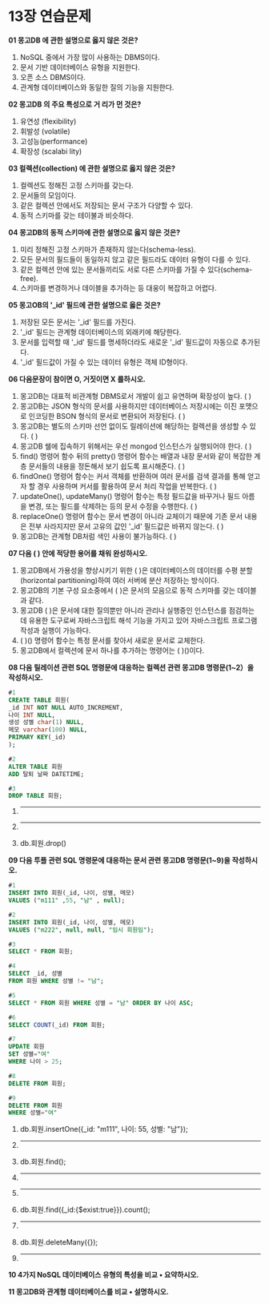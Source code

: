 
# 13장 연습문제

**01 몽고DB 에 관한 설명으로 옳지 않은 것은?**

1. NoSQL 중에서 가장 많이 사용하는 DBMS이다.
2. 문서 기반 데이터베이스 유형을 지원한다.
3. 오픈 소스 DBMS이다.
4. 관계형 데이터베이스와 동일한 질의 기능을 지원한다.

**02 몽고DB 의 주요 특성으로 거 리가 먼 것은?**

1. 유연성 (flexibility)
2. 휘발성 (volatile)
3. 고성능(performance)
4. 확장성 (scalabi lity)

**03 컬렉션(collection) 에 관한 설명으로 옳지 않은 것은?**

1. 컬렉션도 정해진 고정 스키마를 갖는다.
2. 문서들의 모임이다.
3. 같은 컬렉션 안에서도 저장되는 문서 구조가 다양할 수 있다.
4. 동적 스키마를 갖는 테이불과 비슷하다.

**04 몽고DB의 동적 스키마에 관한 설명으로 옳지 않은 것은?**

1. 미리 정해진 고정 스키마가 존재하지 않는다(schema-less).
2. 모든 문서의 필드들이 동일하지 않고 같은 필드라도 데이터 유형이 다를 수 있다.
3. 같은 컬렉션 안에 있는 문서들끼리도 서로 다른 스키마를 가질 수 있다(schema-free).
4. 스키마를 변경하거나 데이블을 추가하는 등 대웅이 복잡하고 어렵다.

**05 몽고OB의 '_id' 필드에 관한 설명으로 옳은 것은?**

1. 저장된 모든 문서는 '_id' 필드를 가진다.
2. '_id' 필드는 관계형 데이터베이스의 외래키에 해당한다.
3. 문서를 입력할 때 '_id' 필드를 명세하더라도 새로운 '_id' 필드값이 자동으로 추가된다.
4. '_id' 필드값이 가질 수 있는 데이터 유형은 객체 ID형이다.

**06 다음문장이 참이면 O, 거짓이면 X 를하시오.**

1. 몽고DB는 대표적 비관계형 DBMS로서 개발이 쉽고 유연하며 확장성이 높다. ( )
2. 몽고DB는 JSON 형식의 문서를 사용하지만 데이터베이스 저장시에는 이진 포맷으로 인코딩한 BSON 형식의 문서로 변환되어 저장된다. ( )
3. 몽고DB는 별도의 스키마 선언 없이도 릴레이션에 해당하는 컬렉션을 생성할 수 있다. ( )
4. 몽고DB 쉘에 집속하기 위해서는 우선 mongod 인스턴스가 실행되어야 한다. ( )
5. find() 명령어 함수 뒤의 pretty() 명령어 함수는 배열과 내장 문서와 같이 복잡한 계층 문서들의 내용을 정돈해서 보기 쉽도록 표시해준다. ( )
6. findOne() 명령어 함수는 커서 객체를 반환하며 여러 문서를 검색 결과를 통해 얻고자 할 경우 사용하며 커서를 활용하여 문서 처리 작업을 반복한다. ( )
7. updateOne(), updateMany() 명령어 함수는 특정 필드값을 바꾸거나 필드 아름을 변경, 또는 필드를 삭제하는 등의 문서 수정을 수행한다. ( )
8. replaceOne() 명령어 함수는 문서 변경이 아니라 교체이기 때문에 기존 문서 내용은 전부 사라지지만 문서 고유의 값인 '_id' 필드값은 바뀌지 않는다. ( )
9. 몽고DB는 관계형 DB처럼 색인 사용이 불가능하다. ( )

**07 다음 ( ) 안에 적당한 용어를 채워 완성하시오.**

1. 몽고DB에서 가용성을 향상시키기 위한 ( )은 데이터베이스의 데이터를 수평 분할(horizontal partitioning)하여 여러 서버에 분산 저장하는 방식이다.
2. 몽고DB의 기본 구성 요소중에서 ( )은 문서의 모음으로 동적 스키마를 갖는 데이블과 같다.
3. 몽고DB ( )은 문서에 대한 질의뿐만 아니라 관리나 실행중인 인스턴스를 점검하는데 유용한 도구로써 자바스크립트 해석 기능을 가지고 있어 자바스크립트 프로그램 작성과 실행이 가능하다.
4. ( )() 명령어 함수는 특정 문서를 찾아서 새로운 문서로 교체한다.
5. 몽고DB에서 컬렉션에 문서 하나를 추가하는 명령어는 ( )()이다.

**08 다음 릴레이션 관련 SQL 명령문에 대응하는 컬렉션 관련 몽고DB 명령문(1~2）을 작성하시오.**

```sql
#1
CREATE TABLE 회원(
_id INT NOT NULL AUTO_INCREMENT,
나이 INT NULL,
생성 성별 char(1) NULL,
메모 varchar(100) NULL,
PRIMARY KEY(_id)
);

#2
ALTER TABLE 회원
ADD 탈퇴 날짜 DATETIME;

#3
DROP TABLE 회원;
```

1. ___
2. ___
3. db.회원.drop()

**09 다음 투플 관련 SQL 명령문에 대응하는 문서 관련 몽고DB 명령문(1~9)을 작성하시오.**

```sql
#1
INSERT INTO 회원(_id, 나이, 성별, 메모)
VALUES ("m111" ,55, "남" , null);

#2
INSERT INTO 회원(_id, 나이, 성별, 메모)
VALUES ("m222", null, null, "임시 회원임");

#3
SELECT * FROM 회원;

#4
SELECT _id, 성별
FROM 회원 WHERE 성별 != "남";

#5
SELECT * FROM 회원 WHERE 성별 = "남" ORDER BY 나이 ASC;

#6
SELECT COUNT(_id) FROM 회원;

#7
UPDATE 회원
SET 성별="여"
WHERE 나이 > 25;

#8
DELETE FROM 회원;

#9
DELETE FROM 회원
WHERE 성별="여"
```

1. db.회원.insertOne({_id: "m111", 나이: 55, 성별: "남"});
2. ___
3. db.회원.find();
4. ___
5. ___
6. db.회원.find({_id:{$exist:true}}).count();
7. ___
8. db.회원.deleteMany({});
9. ___

**10 4가지 NoSQL 데이터베이스 유형의 특성을 비교 • 요약하시오.**

**11 몽고DB와 관계형 데이터베이스를 비교 • 설명하시오.**



